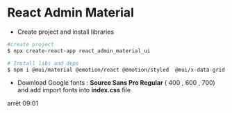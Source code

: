 # React Admin Material

- Create project and install libraries
  
```sh
#create project
$ npx create-react-app react_admin_material_ui

# Install libs and deps
$ npm i @mui/material @emotion/react @emotion/styled  @mui/x-data-grid @mui/icons-material react-router-dom@6 react-pro-sidebar formik yup @fullcalendar/core @fullcalendar/daygrid @fullcalendar/timegrid @fullcalendar/list @nivo/core @nivo/pie @nivo/line  @nivo/bar @nivo/geo

``` 

- Download Google fonts : **Source Sans Pro Regular**  ( 400 , 600 , 700) and  add import fonts into **index.css** file

arrêt 09:01